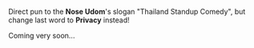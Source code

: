 Direct pun to the **Nose Udom**'s slogan "Thailand Standup Comedy", but change last word to **Privacy** instead!

Coming very soon...
